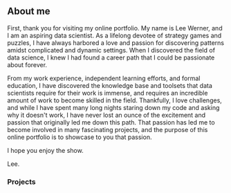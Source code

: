 ## About me
First, thank you for visiting my online portfolio. My name is Lee Werner, and I am an aspiring data scientist. As a lifelong devotee
of strategy games and puzzles, I have always harbored a love and passion for discovering patterns amidst complicated and dynamic settings. 
When I discovered the field of data science, I knew I had found a career path that I could be passionate about forever.

From my work experience, independent learning efforts, and formal education, I have discovered the knowledge base and toolsets that
data scientists require for their work is immense, and requires an incredible amount of work to become skilled in the field. Thankfully,
I love challenges, and while I have spent many long nights staring down my code and asking why it doesn't work, I have never lost an
ounce of the excitement and passion that originally led me down this path. That passion has led me to become involved in many
fascinating projects, and the purpose of this online portfolio is to showcase to you that passion.

I hope you enjoy the show.

Lee.

### Projects



